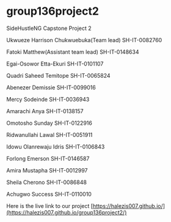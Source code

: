 # group136project2
SideHustleNG Capstone Project 2

Ukwueze Harrison Chukwuebuka(Team lead) SH-IT-0082760

Fatoki Matthew(Assistant team lead) SH-IT-0148634

Egai-Osowor Etta-Ekuri SH-IT-0101107

Quadri Saheed Temitope SH-IT-0065824

Abenezer Demissie SH-IT-0099016

Mercy Sodeinde SH-IT-0036943

Amarachi Anya SH-IT-0138157

Omotosho Sunday SH-IT-0122916

Ridwanullahi Lawal SH-IT-0051911

Idowu Olanrewaju Idris SH-IT-0106843

Forlong Emerson SH-IT-0146587

Amira Mustapha SH-IT-0012997

Sheila Cherono SH-IT-0086848

Achugwo Success SH-IT-0110010

Here is the live link to our project [https://halezis007.github.io/](https://halezis007.github.io/group136project2/)
